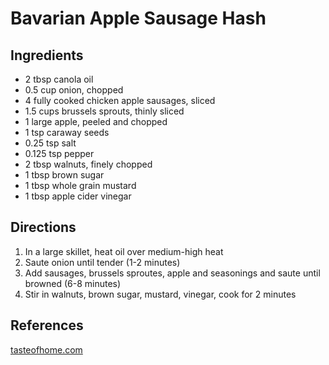 # Bavarian Apple Sausage Hash

## Ingredients

* 2 tbsp canola oil
* 0.5 cup onion, chopped
* 4 fully cooked chicken apple sausages, sliced
* 1.5 cups brussels sprouts, thinly sliced
* 1 large apple, peeled and chopped
* 1 tsp caraway seeds
* 0.25 tsp salt
* 0.125 tsp pepper
* 2 tbsp walnuts, finely chopped
* 1 tbsp brown sugar
* 1 tbsp whole grain mustard
* 1 tbsp apple cider vinegar

## Directions

1. In a large skillet, heat oil over medium-high heat
2. Saute onion until tender (1-2 minutes)
3. Add sausages, brussels sproutes, apple and seasonings and saute until browned (6-8 minutes)
4. Stir in walnuts, brown sugar, mustard, vinegar, cook for 2 minutes

## References

[tasteofhome.com](https://www.tasteofhome.com/recipes/bavarian-apple-sausage-hash/)
